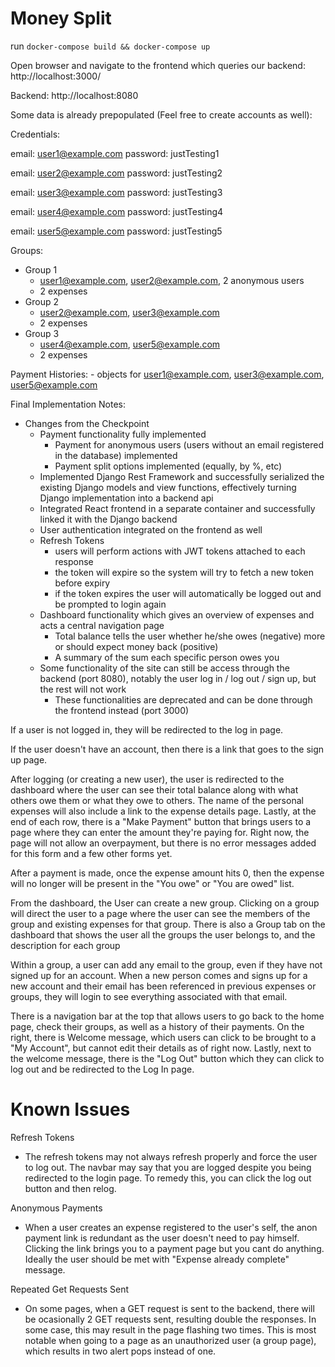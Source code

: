 # Money Split

run
`docker-compose build && docker-compose up`

Open browser and navigate to the frontend which queries our backend:
http://localhost:3000/

Backend:
http://localhost:8080

Some data is already prepopulated (Feel free to create accounts as well):

Credentials: 

email: user1@example.com
password: justTesting1

email: user2@example.com
password: justTesting2

email: user3@example.com
password: justTesting3

email: user4@example.com
password: justTesting4

email: user5@example.com
password: justTesting5

Groups:
- Group 1
   - user1@example.com, user2@example.com, 2 anonymous users
   -  2 expenses
- Group 2
    - user2@example.com, user3@example.com
    - 2 expenses
- Group 3
    - user4@example.com, user5@example.com
    - 2 expenses

Payment Histories:
    - objects for user1@example.com, user3@example.com, user5@example.com

Final Implementation Notes:
- Changes from the Checkpoint
    - Payment functionality fully implemented
        - Payment for anonymous users (users without an email registered in the database) implemented
        - Payment split options implemented (equally, by %, etc)
    - Implemented Django Rest Framework and successfully serialized the existing Django models and view functions, effectively turning Django implementation into a backend api
    - Integrated React frontend in a separate container and successfully linked it with the Django backend
    - User authentication integrated on the frontend as well
    - Refresh Tokens
        - users will perform actions with JWT tokens attached to each response
        - the token will expire so the system will try to fetch a new token before expiry
        - if the token expires the user will automatically be logged out and be prompted to login again
    - Dashboard functionality which gives an overview of expenses and acts a central navigation page
        - Total balance tells the user whether he/she owes (negative) more or should expect money back (positive) 
        - A summary of the sum each specific person owes you
    - Some functionality of the site can still be access through the backend (port 8080), notably the user log in / log out / sign up, but the rest will not work
        - These functionalities are deprecated and can be done through the frontend instead (port 3000)
        
If a user is not logged in, they will be redirected to the log in page.

If the user doesn't have an account, then there is a link that goes to the sign up page.

After logging (or creating a new user), the user is redirected to the dashboard where the user can see their total balance
along with what others owe them or what they owe to others. The name of the personal expenses will also include a link
to the expense details page. Lastly, at the end of each row, there is a "Make Payment" button that brings users to a page where they can enter
the amount they're paying for. Right now, the page will not allow an overpayment, but there is no error messages added for this form and a few other forms yet.

After a payment is made, once the expense amount hits 0, then the expense will no longer will be present in the "You owe" or "You are owed" list.

From the dashboard, the User can create a new group. Clicking on a group will direct the user to a page where the user can see the members of the group
and existing expenses for that group. There is also a Group tab on the dashboard that shows the user all the groups the user belongs to, and the description for each group

Within a group, a user can add any email to the group, even if they have not signed up for an account. When a new person comes
and signs up for a new account and their email has been referenced in previous expenses or groups, they will login to see everything
associated with that email.

There is a navigation bar at the top that allows users to go back to the home page, check their groups, as well as a history of their payments.
On the right, there is Welcome message, which users can click to be brought to a "My Account", but cannot edit their details as of right now. Lastly,
next to the welcome message, there is the "Log Out" button which they can click to log out and be redirected to the Log In page.

# Known Issues

Refresh Tokens
- The refresh tokens may not always refresh properly and force the user to log out. The navbar may say that you are 
logged despite you being redirected to the login page. To remedy this, you can click the log out button and then relog.

Anonymous Payments
- When a user creates an expense registered to the user's self, the anon payment link is redundant as the user doesn't need to pay himself. 
Clicking the link brings you to a payment page but you cant do anything. Ideally the user should be met with "Expense already complete" message.

Repeated Get Requests Sent
- On some pages, when a GET request is sent to the backend, there will be ocasionally 2 GET requests sent, resulting double the responses. In some case, this may
result in the page flashing two times. This is most notable when going to a page as an unauthorized user (a group page), which results in two alert pops instead of one.
